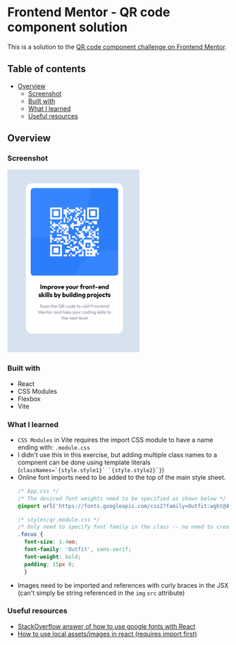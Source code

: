 # Frontend Mentor - QR code component solution

This is a solution to the [QR code component challenge on Frontend Mentor](https://www.frontendmentor.io/challenges/qr-code-component-iux_sIO_H). 

## Table of contents

- [Overview](#overview)
  - [Screenshot](#screenshot)
  - [Built with](#built-with)
  - [What I learned](#what-i-learned)
  - [Useful resources](#useful-resources)

## Overview

### Screenshot

<img src="./qrcode_component_ss.png" width="300" />

### Built with

- React
- CSS Modules
- Flexbox
- Vite

### What I learned

- `CSS Modules` in Vite requires the import CSS module to have a name ending with: `.module.css`
- I didn't use this in this exercise, but adding multiple class names to a compnent can be done using template literals (``classNames=`{style.style1}` `{style.style2}`}``)
- Online font imports need to be added to the top of the main style sheet.
  ```css
  /* App.css */
  /* The desired font weights need to be specified as shown below */
  @import url('https://fonts.googleapis.com/css2?family=Outfit:wght@400;700&display=swap');
  ```
  ```css
  /* styles/qr.module.css */
  /* Only need to specify font family in the class -- no need to create a font-family (I think this is only needed for locally downloaded fonts) */
  .focus {
    font-size: 1.4em;
    font-family: 'Outfit', sans-serif;
    font-weight: bold;
    padding: 15px 0;
    }
  ```
- Images need to be imported and references with curly braces in the JSX (can't simply be string referenced in the `img` `src` attribute)

### Useful resources

- [StackOverflow answer of how to use google fonts with React](https://stackoverflow.com/questions/40769551/how-to-use-google-fonts-in-react-js)
- [How to use local assets/images in react (requires import first)](https://stackoverflow.com/questions/39999367/how-do-i-reference-a-local-image-in-react)
